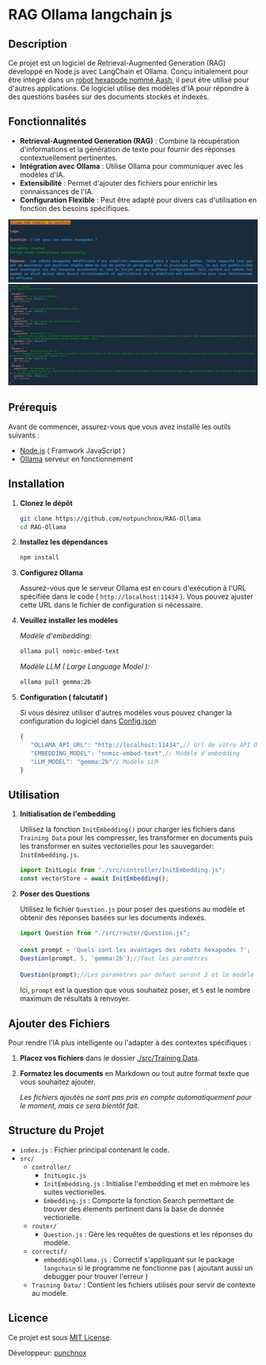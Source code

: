 
# RAG Ollama langchain js

## Description

Ce projet est un logiciel de Retrieval-Augmented Generation (RAG) développé en Node.js avec LangChain et Ollama. Conçu initialement pour être intégré dans un [robot hexapode nommé Aash](https://github.com/notpunchnox/Hexa), il peut être utilisé pour d'autres applications. Ce logiciel utilise des modèles d'IA pour répondre à des questions basées sur des documents stockés et indexés.

## Fonctionnalités

- **Retrieval-Augmented Generation (RAG)** : Combine la récupération d'informations et la génération de texte pour fournir des réponses contextuellement pertinentes.
- **Intégration avec Ollama** : Utilise Ollama pour communiquer avec les modèles d'IA.
- **Extensibilité** : Permet d'ajouter des fichiers pour enrichir les connaissances de l'IA.
- **Configuration Flexible** : Peut être adapté pour divers cas d'utilisation en fonction des besoins spécifiques.

![Image](./img/Capture.PNG)
![Image](./img/Capture2.PNG)

## Prérequis

Avant de commencer, assurez-vous que vous avez installé les outils suivants :

- [Node.js](https://nodejs.org/) ( Framwork JavaScript )
- [Ollama](https://ollama.com/) serveur en fonctionnement

## Installation

1. **Clonez le dépôt**

   ```bash
   git clone https://github.com/notpunchnox/RAG-Ollama
   cd RAG-Ollama
   ```

2. **Installez les dépendances**

   ```bash
   npm install
   ```

3. **Configurez Ollama**
   
   Assurez-vous que le serveur Ollama est en cours d'exécution à l'URL spécifiée dans le code ( `http://localhost:11434` ). Vous pouvez ajuster cette URL dans le fichier de configuration si nécessaire.

4. **Veuillez installer les modèles**
   
   *Modèle d'embedding:*
   ```bash
   ollama pull nomic-embed-text
   ```

   *Modèle LLM ( Large Language Model ):*
   ```bash
   ollama pull gemma:2b
   ```

5. **Configuration ( falcutatif )**
   
   Si vous désirez utiliser d'autres modèles vous pouvez changer la configuration du logiciel dans [Config.json](./config.json)
   ```js
   {
      "OLLAMA_API_URL": "http://localhost:11434",// Url de vôtre API Ollama
      "EMBEDDING_MODEL": "nomic-embed-text",// Modèle d'embedding
      "LLM_MODEL": "gemma:2b"// Modèle LLM
   }
   ```

## Utilisation

1. **Initialisation de l'embedding**

   Utilisez la fonction `InitEmbedding()` pour charger les fichiers dans `Training Data` pour les compresser, les transformer en documents puis les transformer en suites vectorielles pour les sauvegarder: `InitEmbedding.js`.

   ```js
   import InitLogic from "./src/controller/InitEmbedding.js";
   const vectorStore = await InitEmbedding();
   ```

2. **Poser des Questions**

   Utilisez le fichier `Question.js` pour poser des questions au modèle et obtenir des réponses basées sur les documents indexés.

   ```js
   import Question from "./src/router/Question.js";

   const prompt = 'Quels sont les avantages des robots hexapodes ?';
   Question(prompt, 5, 'gemma:2b');//Tout les paramètres

   Question(prompt);//Les paramètres par défaut seront 3 et le modèle choisis dans le config.json
   ```

   Ici, `prompt` est la question que vous souhaitez poser, et `5` est le nombre maximum de résultats à renvoyer.

## Ajouter des Fichiers

Pour rendre l'IA plus intelligente ou l'adapter à des contextes spécifiques :

1. **Placez vos fichiers** dans le dossier [./src/Training Data](./src/Training%20Data).

2. **Formatez les documents** en Markdown ou tout autre format texte que vous souhaitez ajouter.

   *Les fichiers ajoutés ne sont pas pris en compte automatiquement pour le moment, mais ce sera bientôt fait.*

## Structure du Projet
- `index.js` : Fichier principal contenant le code.
- `src/`
  - `controller/`
    - `InitLogic.js`
    - `InitEmbedding.js` : Initialise l'embedding et met en mémoire les suites vectiorielles.
    - `Embedding.js` : Comporte la fonction Search permettant de trouver des élements pertinent dans la base de donnée vectiorielle.
  - `router/`
    - `Question.js` : Gère les requêtes de questions et les réponses du modèle.
  - `correctif/`
    - `embeddingOllama.js` : Correctif s'appliquant sur le package `langchain` si le programme ne fonctionne pas ( ajoutant aussi un debugger pour trouver l'erreur )
  - `Training Data/` : Contient les fichiers utilisés pour servir de contexte au modèle.

## Licence

Ce projet est sous [MIT License](LICENSE).

Développeur: [punchnox](https://github.com/notpunchnox)